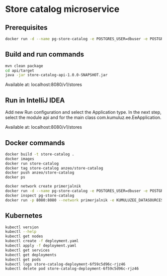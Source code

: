 # Store catalog microservice

## Prerequisites

```bash
docker run -d --name pg-store-catalog -e POSTGRES_USER=dbuser -e POSTGRES_PASSWORD=postgres -e POSTGRES_DB=store-catalog -p 5432:5432 postgres:13
```

## Build and run commands
```bash
mvn clean package
cd api/target
java -jar store-catalog-api-1.0.0-SNAPSHOT.jar
```
Available at: localhost:8080/v1/stores

## Run in IntelliJ IDEA
Add new Run configuration and select the Application type. In the next step, select the module api and for the main class com.kumuluz.ee.EeApplication.

Available at: localhost:8080/v1/stores

## Docker commands
```bash
docker build -t store-catalog .   
docker images
docker run store-catalog    
docker tag store-catalog anzeo/store-catalog 
docker push anzeo/store-catalog
docker ps
```

```bash
docker network create primerjalnik
docker run -d --name pg-store-catalog -e POSTGRES_USER=dbuser -e POSTGRES_PASSWORD=postgres -e POSTGRES_DB=store-catalog -p 5432:5432 --network primerjalnik postgres:13
docker inspect pg-store-catalog
docker run -p 8080:8080 --network primerjalnik -e KUMULUZEE_DATASOURCES0_CONNECTIONURL=jdbc:postgresql://pg-store-catalog:5432/store-catalog anzeo/store-catalog
```

## Kubernetes
```bash
kubectl version
kubectl --help
kubectl get nodes
kubectl create -f deployment.yaml 
kubectl apply -f deployment.yaml
kubectl get services 
kubectl get deployments
kubectl get pods
kubectl logs store-catalog-deployment-6f59c5d96c-rjz46
kubectl delete pod store-catalog-deployment-6f59c5d96c-rjz46
```
